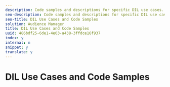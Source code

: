 ```yaml
---
description: Code samples and descriptions for specific DIL use cases.
seo-description: Code samples and descriptions for specific DIL use cases.
seo-title: DIL Use Cases and Code Samples
solution: Audience Manager
title: DIL Use Cases and Code Samples
uuid: 486bdf25-6de1-4e03-a438-3ffdce16f937
index: y
internal: n
snippet: y
translate: y
---
```


# DIL Use Cases and Code Samples

